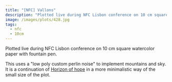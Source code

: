 ```yaml
---
title: "[NFC] Vallons"
description: "Plotted live during NFC Lisbon conference on 10 cm square watercolor paper with fountain pen."
image: /images/plots/428.jpg
tags:
  - nfc
  - 10cm
---
```


Plotted live during NFC Lisbon conference on 10 cm square watercolor paper with fountain pen.

This uses a "low poly custom perlin noise" to implement mountains and sky. It is a continuation of [Horizon of hope](/plots/424) in a more minimalistic way of the small size of the plot.
